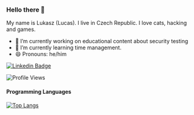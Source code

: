 ### Hello there 👋

My name is Lukasz (Lucas). I live in Czech Republic. I love cats, hacking and games. 

- 🔭 I’m currently working on educational content about security testing
- 🌱 I’m currently learning time management.
- 😄 Pronouns: he/him



[![Linkedin Badge](https://img.shields.io/badge/-lwierzbicki-blue?style=flat-square&logo=Linkedin&logoColor=white&link=https://www.linkedin.com/in/lwierzbicki/)](https://www.linkedin.com/in/lwierzbicki/)

![Profile Views](https://komarev.com/ghpvc/?username=lwierzbicki&color=green)

#### Programming Languages

[![Top Langs](https://github-readme-stats.vercel.app/api/top-langs/?username=lwierzbicki&langs_count=5)](https://github.com/lwierzbicki/lwierzbicki/readme.md)


<!--
**lwierzbicki/lwierzbicki** is a ✨ _special_ ✨ repository because its `README.md` (this file) appears on your GitHub profile.

Here are some ideas to get you started:

- 🔭 I’m currently working on ...
- 🌱 I’m currently learning ...
- 👯 I’m looking to collaborate on ...
- 🤔 I’m looking for help with ...
- 💬 Ask me about ...
- 📫 How to reach me: ...
- 😄 Pronouns: ...
- ⚡ Fun fact: ...
-->
